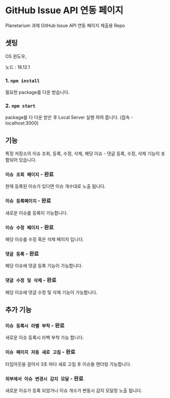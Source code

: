 # GitHub Issue API 연동 페이지

Planetarium 과제 GitHub Issue API 연동 페이지 제출용 Repo

## 셋팅

OS 윈도우,

노드 : 18.12.1

### 1. `npm install`

필요한 package를 다운 받습니다.

### 2. `npm start`

package를 다 다운 받은 후 Local Server 실행 하여 줍니다. (접속 - localhost:3000)

## 기능

특정 저장소의 이슈 조회, 등록, 수정, 삭제, 해당 이슈 - 댓글 등록, 수정, 삭제 기능이 포함되어 있습니다.

### `이슈 조회 페이지` - 완료

현재 등록된 이슈가 있다면 이슈 개수대로 노출 됩니다.

### `이슈 등록페이지` - 완료

새로운 이슈를 등록이 가능합니다. 

### `이슈 수정 페이지` - 완료

해당 이슈를 수정 혹은 삭제 페이지 입니다.

### `댓글 등록` - 완료

해당 이슈에 댓글 등록 기능이 가능합니다.

### `댓글 수정 및 삭제` - 완료

해당 이슈에 댓글 수정 및 삭제 기능이 가능합니다.

## 추가 기능

### `이슈 등록시 라벨 부착` - 완료

새로운 이슈 등록시 라벡 부착 가능 합니다.

### `이슈 페이지 자동 새로 고침` - 완료

타임아웃을 걸어서 3초 마다 새로 고침 후 이슈들 렌더링 가능합니다.

### `외부에서 이슈 변경시 감지 모달` - 완료

새로운 이슈가 등록 되었거나 이슈 개수가 변동시 감지 모달창 노출 됩니다.

